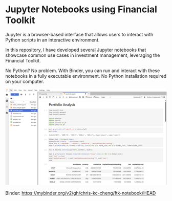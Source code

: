 # Jupyter Notebooks using Financial Toolkit

Jupyter is a browser-based interface that allows users to interact with Python scripts in an interactive environment.

In this repository, I have developed several Jupyter notebooks that showcase common use cases in investment management, leveraging the Financial Toolkit.

No Python? No problem. With Binder, you can run and interact with these notebooks in a fully executable environment. No Python installation required on your computer.

<a href="https://mybinder.org/v2/gh/chris-kc-cheng/ftk-notebook/HEAD"><img alt='Jupyter' src='images/portfolio.png' /></a>

Binder: https://mybinder.org/v2/gh/chris-kc-cheng/ftk-notebook/HEAD
